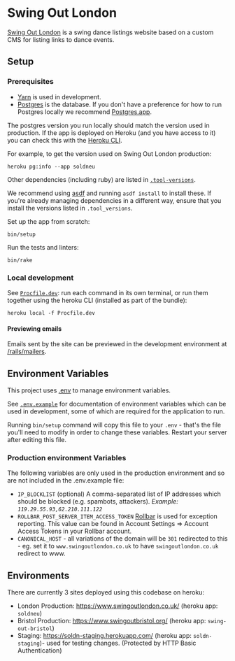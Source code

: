 # Swing Out London

[Swing Out London](https://www.swingoutlondon.co.uk) is a swing dance listings
website based on a custom CMS for listing links to dance events.

## Setup

### Prerequisites

- [Yarn](https://yarnpkg.com/en/docs/install/) is used in development.
- [Postgres](https://www.postgresql.org/) is the database. If you don't have a
preference for how to run Postgres locally we recommend
[Postgres.app](https://postgresapp.com/).

The postgres version you run locally should match the version used in production.
If the app is deployed on Heroku (and you have access to it) you can check this with the
[Heroku CLI](https://devcenter.heroku.com/articles/heroku-cli).

For example, to get the version used on Swing Out London production:

    heroku pg:info --app soldneu

Other dependencies (including ruby) are listed in
[`.tool-versions`](.tool-versions).

We recommend using [asdf](https://github.com/asdf-vm/asdf) and running `asdf
install` to install these. If you're already managing dependencies in a
different way, ensure that you install the versions listed in
`.tool_versions`.

Set up the app from scratch:

    bin/setup

Run the tests and linters:

    bin/rake

### Local development

See [`Procfile.dev`](Procfile.dev): run each command in its own terminal, or
run them together using the heroku CLI (installed as part of the bundle):

    heroku local -f Procfile.dev

#### Previewing emails

Emails sent by the site can be previewed in the development environment at
[/rails/mailers](http://localhost:3000/rails/mailers).

## Environment Variables

This project uses [.env](https://github.com/bkeepers/dotenv) to manage
environment variables.

See [`.env.example`](.env.example) for documentation of environment variables
which can be used in development, some of which are required for the
application to run.

Running `bin/setup` command will copy this file to your `.env` - that's the
file you'll need to modify in order to change these variables. Restart your
server after editing this file.

### Production environment Variables

The following variables are only used in the production environment and so
are not included in the .env.example file:

  - `IP_BLOCKLIST` (optional) A comma-separated list of IP addresses which
    should be blocked (e.g. spambots, attackers). _Example:
    `119.29.55.93,62.210.111.122`_
  - `ROLLBAR_POST_SERVER_ITEM_ACCESS_TOKEN` [Rollbar](https://rollbar.com/) is
    used for exception reporting. This value can be found in Account Settings
    => Account Access Tokens in your Rollbar account.
  - `CANONICAL_HOST` - all variations of the domain will be `301` redirected
    to this - eg. set it to `www.swingoutlondon.co.uk` to have
    `swingoutlondon.co.uk` redirect to www.

## Environments

There are currently 3 sites deployed using this codebase on heroku:

- London Production: https://www.swingoutlondon.co.uk/ (heroku app: `soldneu`)
- Bristol Production: https://www.swingoutbristol.org/ (heroku app:
  `swing-out-bristol`)
- Staging: https://soldn-staging.herokuapp.com/ (heroku app: `soldn-staging`)- used for testing changes.
(Protected by HTTP Basic Authentication)
